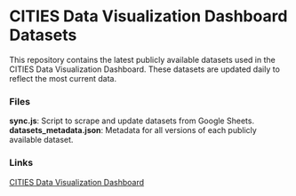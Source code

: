 # CITIES Data Visualization Dashboard Datasets

This repository contains the latest publicly available datasets used in the CITIES Data Visualization Dashboard. These datasets are updated daily to reflect the most current data.

### Files  
**sync.js**: Script to scrape and update datasets from Google Sheets.  
**datasets_metadata.json**: Metadata for all versions of each publicly available dataset.


### Links
[CITIES Data Visualization Dashboard](https://citiesdashboard.com/)